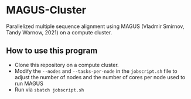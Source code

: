 # MAGUS-Cluster
Parallelized multiple sequence alignment using MAGUS (Vladmir Smirnov, Tandy Warnow, 2021) on a compute cluster.
## How to use this program
- Clone this repository on a compute cluster.
- Modify the `--nodes` and `--tasks-per-node` in the `jobscript.sh` file to adjust the number of nodes and the number of cores per node used to run MAGUS
- Run via `sbatch jobscript.sh`